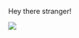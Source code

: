 Hey there stranger!

<img src="https://github-readme-stats.vercel.app/api?username=iamnirvan&show_icons=true&theme=material-palenight">

<!---
- 👋 Hi, I’m @IamNirvan
- 👀 Not sure what I'm interested in...
- 🌱 I’m currently learning...
- 📫 Reach me via email
--->
<!---
IamNirvan/IamNirvan is a ✨ special ✨ repository because its `README.md` (this file) appears on your GitHub profile.
You can click the Preview link to take a look at your changes.
--->

